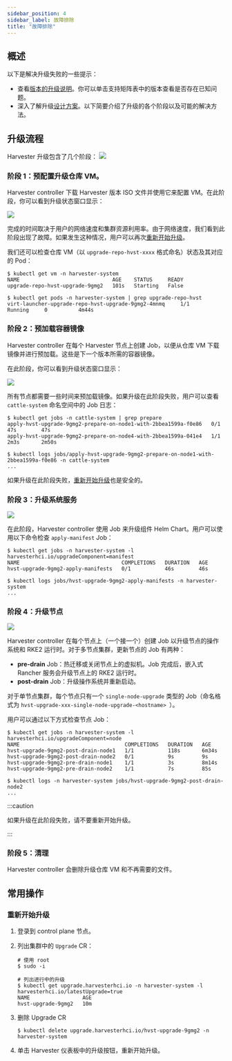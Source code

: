 ```yaml
---
sidebar_position: 4
sidebar_label: 故障排除
title: "故障排除"
---
```


## 概述

以下是解决升级失败的一些提示：

- 查看[版本的升级说明](./automatic.md#升级支持矩阵)。你可以单击支持矩阵表中的版本查看是否存在已知问题。
- 深入了解升级[设计方案](https://github.com/harvester/harvester/blob/master/enhancements/20220413-zero-downtime-upgrade.md)。以下简要介绍了升级的各个阶段以及可能的解决方法。

## 升级流程

Harvester 升级包含了几个阶段：
![](/img/v1.1/upgrade/ts_upgrade_phases.png)

### 阶段 1：预配置升级仓库 VM。

Harvester controller 下载 Harvester 版本 ISO 文件并使用它来配置 VM。在此阶段，你可以看到升级状态窗口显示：

![](/img/v1.1/upgrade/ts_status_phase1.png)

完成的时间取决于用户的网络速度和集群资源利用率。由于网络速度，我们看到此阶段出现了故障。如果发生这种情况，用户可以再次[重新开始升级](#重新开始升级)。

我们还可以检查仓库 VM（以 `upgrade-repo-hvst-xxxx` 格式命名）状态及其对应的 Pod：

```
$ kubectl get vm -n harvester-system
NAME                              AGE    STATUS     READY
upgrade-repo-hvst-upgrade-9gmg2   101s   Starting   False

$ kubectl get pods -n harvester-system | grep upgrade-repo-hvst
virt-launcher-upgrade-repo-hvst-upgrade-9gmg2-4mnmq     1/1     Running     0          4m44s
```

### 阶段 2：预加载容器镜像

Harvester controller 在每个 Harvester 节点上创建 Job，以便从仓库 VM 下载镜像并进行预加载。这些是下一个版本所需的容器镜像。

在此阶段，你可以看到升级状态窗口显示：

![](/img/v1.1/upgrade/ts_status_phase2.png)

所有节点都需要一些时间来预加载镜像。如果升级在此阶段失败，用户可以查看 `cattle-system` 命名空间中的 Job 日志：

```
$ kubectl get jobs -n cattle-system | grep prepare
apply-hvst-upgrade-9gmg2-prepare-on-node1-with-2bbea1599a-f0e86   0/1           47s        47s
apply-hvst-upgrade-9gmg2-prepare-on-node4-with-2bbea1599a-041e4   1/1           2m3s       2m50s

$ kubectl logs jobs/apply-hvst-upgrade-9gmg2-prepare-on-node1-with-2bbea1599a-f0e86 -n cattle-system
...
```

如果升级在此阶段失败，[重新开始升级](#重新开始升级)也是安全的。

### 阶段 3：升级系统服务

![](/img/v1.1/upgrade/ts_status_phase3.png)

在此阶段，Harvester controller 使用 Job 来升级组件 Helm Chart。用户可以使用以下命令检查 `apply-manifest` Job：

```
$ kubectl get jobs -n harvester-system -l harvesterhci.io/upgradeComponent=manifest
NAME                                 COMPLETIONS   DURATION   AGE
hvst-upgrade-9gmg2-apply-manifests   0/1           46s        46s

$ kubectl logs jobs/hvst-upgrade-9gmg2-apply-manifests -n harvester-system
...
```

### 阶段 4：升级节点

![](/img/v1.1/upgrade/ts_status_phase4.png)

Harvester controller 在每个节点上（一个接一个）创建 Job 以升级节点的操作系统和 RKE2 运行时。对于多节点集群，更新节点的 Job 有两种：

- **pre-drain** Job：热迁移或关闭节点上的虚拟机。Job 完成后，嵌入式 Rancher 服务会升级节点上的 RKE2 运行时。
- **post-drain** Job：升级操作系统并重新启动。

对于单节点集群，每个节点只有一个 `single-node-upgrade` 类型的 Job（命名格式为 `hvst-upgrade-xxx-single-node-upgrade-<hostname> `）。

用户可以通过以下方式检查节点 Job：

```
$ kubectl get jobs -n harvester-system -l harvesterhci.io/upgradeComponent=node
NAME                                  COMPLETIONS   DURATION   AGE
hvst-upgrade-9gmg2-post-drain-node1   1/1           118s       6m34s
hvst-upgrade-9gmg2-post-drain-node2   0/1           9s         9s
hvst-upgrade-9gmg2-pre-drain-node1    1/1           3s         8m14s
hvst-upgrade-9gmg2-pre-drain-node2    1/1           7s         85s

$ kubectl logs -n harvester-system jobs/hvst-upgrade-9gmg2-post-drain-node2
...
```

:::caution

如果升级在此阶段失败，请不要重新开始升级。

:::

### 阶段 5：清理

Harvester controller 会删除升级仓库 VM 和不再需要的文件。


## 常用操作

### 重新开始升级

1. 登录到 control plane 节点。
2. 列出集群中的 `Upgrade` CR：

   ```
   # 使用 root
   $ sudo -i

   # 列出进行中的升级
   $ kubectl get upgrade.harvesterhci.io -n harvester-system -l harvesterhci.io/latestUpgrade=true
   NAME                 AGE
   hvst-upgrade-9gmg2   10m
   ```

3. 删除 Upgrade CR

   ```
   $ kubectl delete upgrade.harvesterhci.io/hvst-upgrade-9gmg2 -n harvester-system
   ```

4. 单击 Harvester 仪表板中的升级按钮，重新开始升级。
